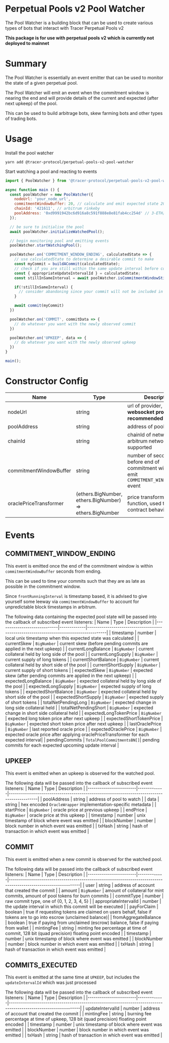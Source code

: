 # Perpetual Pools v2 Pool Watcher

The Pool Watcher is a building block that can be used to create various types of bots that interact with Tracer Perpetual Pools v2

**This package is for use with perpetual pools v2 which is currently not deployed to mainnet**

# Summary

The Pool Watcher is essentially an event emitter that can be used to monitor the state of a given perpetual pool.

The Pool Watcher will emit an event when the commitment window is nearing the end and will provide details of the current and expected (after next upkeep) of the pool.

This can be used to build arbitrage bots, skew farming bots and other types of trading bots.

# Usage

Install the pool watcher
```
yarn add @tracer-protocol/perpetual-pools-v2-pool-watcher
```

Start watching a pool and reacting to events

``` javascript
import { PoolWatcher } from '@tracer-protocol/perpetual-pools-v2-pool-watcher';

async function main () {
  const poolWatcher = new PoolWatcher({
    nodeUrl: 'your_node_url',
    commitmentWindowBuffer: 20, // calculate and emit expected state 20 seconds before expected end of commitment window
    chainId: '421611', // arbitrum rinkeby
    poolAddress: '0xd9991942bc6d916a8c591f888e8e81fab4cc254d' // 3-ETH/USD testnet pool
  });

  // be sure to initialise the pool
  await poolWatcher.initializeWatchedPool();

  // begin monitoring pool and emitting events
  poolWatcher.startWatchingPool();

  poolWatcher.on('COMMITMENT_WINDOW_ENDING', calculatedState => {
    // use calculatedState to determine a desirable commit to make
    const myCommit = buildACommit(calculatedState);
    // check if you are still within the same update interval before committing
    const { appropriateUpdateIntervalId } = calculatedState;
    const stillInSameInterval = await poolWatcher.isCommitmentWindowStillOpen(appropriateUpdateIntervalId)

    if(!stillInSameInterval) {
      // consider abandoning since your commit will not be included in the next upkeep
    }

    await commit(myCommit)
  })

  poolWatcher.on('COMMIT', commitData => {
    // do whatever you want with the newly observed commit
  })

  poolWatcher.on('UPKEEP', data => {
    // do whatever you want with the newly observed upkeep
  })
}

main();

```


# Constructor Config

| Name                   | Type                                                     | Description                                                                                | Required |
|------------------------|----------------------------------------------------------|--------------------------------------------------------------------------------------------|----------|
| nodeUrl                | string                                                   | url of provider, **websocket provider recommended**                                        | true     |
| poolAddress            | string                                                   | address of pool to watch                                                                   | true     |
| chainId                | string                                                   | chainId of network, only arbitrum networks are supported                                   | true     |
| commitmentWindowBuffer | string                                                   | number of seconds before end of commitment window to emit `COMMITMENT_WINDOW_ENDING` event | true     |
| oraclePriceTransformer | (ethers.BigNumber, ethers.BigNumber) => ethers.BigNumber | price transformation function, used to emulate contract behaviour                          | false    |

# Events

## COMMITMENT_WINDOW_ENDING

This event is emitted once the end of the commitment window is within `commitmentWindowBuffer` seconds from ending.

This can be used to time your commits such that they are as late as possible in the commitment window.

Since `frontRunningInterval` is timestamp based, it is advised to give yourself some leeway via `commitmentWindowBuffer`
to account for unpredictable block timestamps in arbitrum.

The following data containing the expected pool state will be passed into the callback of subscribed event listeners:
| Name                        | Type        | Description                                                                           |
|-----------------------------|-------------|---------------------------------------------------------------------------------------|
| timestamp                   | number      | local unix timestamp when this expected state was calculated                          |
| currentSkew                 | `BigNumber` | current skew (before pending commits are applied in the next upkeep)                  |
| currentLongBalance          | `BigNumber` | current collateral held by long side of the pool                                      |
| currentLongSupply           | `BigNumber` | current supply of long tokens                                                         |
| currentShortBalance         | `BigNumber` | current collateral held by short side of the pool                                     |
| currentShortSupply          | `BigNumber` | current supply of short tokens                                                        |
| expectedSkew                | `BigNumber` | expected skew (after pending commits are applied in the next upkeep)                  |
| expectedLongBalance         | `BigNumber` | expected collateral held by long side of the pool                                     |
| expectedLongSupply          | `BigNumber` | expected supply of long tokens                                                        |
| expectedShortBalance        | `BigNumber` | expected collateral held by short side of the pool                                    |
| expectedShortSupply         | `BigNumber` | expected supply of short tokens                                                       |
| totalNetPendingLong         | `BigNumber` | expected change in long side collateral held                                          |
| totalNetPendingShort        | `BigNumber` | expected change in short side collateral held                                         |
| expectedLongTokenPrice      | `BigNumber` | expected long token price after next upkeep                                           |
| expectedShortTokenPrice     | `BigNumber` | expected short token price after next upkeep                                          |
| lastOraclePrice             | `BigNumber` | last reported oracle price                                                            |
| expectedOraclePrice         | `BigNumber` | expected oracle price after applying oraclePriceTransformer for each expected interval|
| pendingCommits              | `TotalPoolCommitmentsBN[]`| pending commits for each expected upcoming update interval              |

## UPKEEP

This event is emitted when an upkeep is observed for the watched pool.

The following data will be passed into the callback of subscribed event listeners:
| Name                   | Type        | Description                                                                                |
|------------------------|-------------|--------------------------------------------------------------------------------------------|
| poolAddress            | string      | address of pool to watch                                                                   |
| data                   | string      | hex encoded `OracleWrapper` implementation-specific metadata                               |
| startPrice             | `BigNumber` | oracle price at previous upkeep                                                            |
| endPrice               | `BigNumber` | oracle price at this upkeep                                                                |
| timestamp              | number      | unix timestamp of block where event was emitted                                            |
| blockNumber            | number      | block number in which event was emitted                                                    |
| txHash                 | string      | hash of transaction in which event was emitted                                             |

## COMMIT

This event is emitted when a new commit is observed for the watched pool.

The following data will be passed into the callback of subscribed event listeners:
| Name                   | Type        | Description                                                                                                     |
|------------------------|-------------|-----------------------------------------------------------------------------------------------------------------|
| user                   | string      | address of account that created the commit                                                                      |
| amount                 | `BigNumber` | amount of collateral for mint commits, amount of pool tokens for burn commits                                   |
| commitType             | number      | raw commit type, one of {0, 1, 2, 3, 4, 5}                                                                      |
| appropriateIntervalId  | number      | the update interval in which this commit will be executed                                                       |
| payForClaim            | boolean     | true if requesting tokens are claimed on users behalf, false if tokens are to go into escrow (unclaimed balance)|
| fromAggregateBalance   | boolean     | true if paying from unclaimed (escrow) balance, false if paying from wallet                                     |
| mintingFee             | string      | minting fee percentage at time of commit, 128 bit (quad precision) floating point encoded                       |
| timestamp              | number      | unix timestamp of block where event was emitted                                                                 |
| blockNumber            | number      | block number in which event was emitted                                                                         |
| txHash                 | string      | hash of transaction in which event was emitted                                                                  |

## COMMITS_EXECUTED

This event is emitted at the same time at `UPKEEP`, but includes the `updateIntervalId` which was just processed

The following data will be passed into the callback of subscribed event listeners:
| Name                   | Type        | Description                                                                                                     |
|------------------------|-------------|-----------------------------------------------------------------------------------------------------------------|
| updateIntervalId       | number      | address of account that created the commit                                                                      |
| mintingFee             | string      | burning fee percentage at time of upkeep, 128 bit (quad precision) floating point encoded                       |
| timestamp              | number      | unix timestamp of block where event was emitted                                                                 |
| blockNumber            | number      | block number in which event was emitted                                                                         |
| txHash                 | string      | hash of transaction in which event was emitted                                                                  |